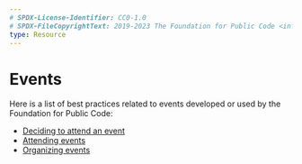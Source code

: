 ```yaml
---
# SPDX-License-Identifier: CC0-1.0
# SPDX-FileCopyrightText: 2019-2023 The Foundation for Public Code <info@publiccode.net>
type: Resource
---
```


# Events

Here is a list of best practices related to events developed or used by the Foundation for Public Code:

* [Deciding to attend an event](deciding-to-attend-events.md)
* [Attending events](attending-events.md)
* [Organizing events](organizing-events.md)
